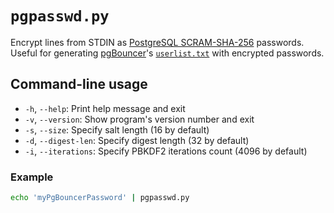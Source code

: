 # `pgpasswd.py`

Encrypt lines from STDIN as [PostgreSQL SCRAM-SHA-256](https://www.postgresql.org/docs/current/auth-password.html) passwords. Useful for generating [pgBouncer](https://www.pgbouncer.org/config.html)'s [`userlist.txt`](https://github.com/pgbouncer/pgbouncer/blob/master/etc/userlist.txt) with encrypted passwords.

## Command-line usage

- `-h`, `--help`: Print help message and exit
- `-v`, `--version`: Show program's version number and exit
- `-s`, `--size`: Specify salt length (16 by default)
- `-d`, `--digest-len`: Specify digest length (32 by default)
- `-i`, `--iterations`: Specify PBKDF2 iterations count (4096 by default)

### Example

```bash session
echo 'myPgBouncerPassword' | pgpasswd.py
```
